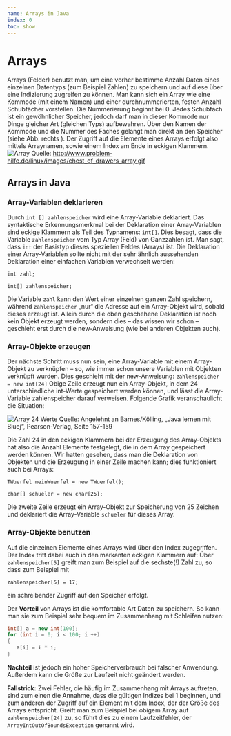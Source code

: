 ```yaml
---
name: Arrays in Java
index: 0
toc: show
---
```

# Arrays
Arrays (Felder) benutzt man, um eine vorher bestimme Anzahl Daten eines einzelnen Datentyps (zum Beispiel Zahlen) zu speichern und auf diese über eine Indizierung zugreifen zu können. 
Man kann sich ein Array wie eine Kommode (mit einem Namen) und einer durchnummerierten, festen Anzahl Schubfächer vorstellen. Die Nummerierung beginnt bei 0. Jedes Schubfach ist ein gewöhnlicher Speicher, jedoch darf man in dieser Kommode nur Dinge gleicher Art (gleichen Typs) aufbewahren. Über den Namen der Kommode und die Nummer des Faches gelangt man direkt an den Speicher (siehe Abb. rechts ). 
Der Zugriff auf die Elemente eines Arrays erfolgt also mittels Arraynamen, sowie einem Index am Ende in eckigen Klammern. 
![Array](/Bilder/01_SuchenUndSortieren/chest_of_drawers_array.gif "Array")
Quelle: http://www.problem-hilfe.de/linux/images/chest_of_drawers_array.gif

## Arrays in Java 
### Array-Variablen deklarieren
Durch `int [] zahlenspeicher` wird eine Array-Variable deklariert. Das syntaktische Erkennungsmerkmal bei der Deklaration einer Array-Variablen sind eckige Klammern als Teil des Typnamens: `int[]`. 
Dies besagt, dass die Variable `zahlenspeicher` vom Typ Array (Feld) von Ganzzahlen ist. Man sagt, dass `int` der Basistyp dieses speziellen Feldes (Arrays) ist. Die Deklaration einer Array-Variablen sollte nicht mit der sehr ähnlich aussehenden Deklaration einer einfachen Variablen verwechselt werden:

`int zahl;`

`int[] zahlenspeicher;`

Die Variable `zahl` kann den Wert einer einzelnen ganzen Zahl speichern, während `zahlenspeicher` „nur“ die Adresse auf ein Array-Objekt wird, sobald dieses erzeugt ist. Allein durch die oben geschehene Deklaration ist noch kein Objekt erzeugt werden, sondern dies – das wissen wir schon – geschieht erst durch die new-Anweisung (wie bei anderen Objekten auch).

### Array-Objekte erzeugen
Der nächste Schritt muss nun sein, eine Array-Variable mit einem Array-Objekt zu verknüpfen – so, wie immer schon unsere Variablen mit Objekten verknüpft wurden. Dies geschieht mit der new-Anweisung:
`zahlenspeicher = new int[24]`
Obige Zeile erzeugt nun ein Array-Objekt, in dem 24 unterschiedliche int-Werte gespeichert werden können, und lässt die Array-Variable zahlenspeicher darauf verweisen. Folgende Grafik veranschaulicht die Situation:

![Array 24 Werte](/Bilder/01_SuchenUndSortieren/Array_mit_24_Werten.png "Array 24 Werte")
Quelle: Angelehnt an Barnes/Kölling, „Java lernen mit Bluej“, Pearson-Verlag, Seite 157-159
 

Die Zahl 24 in den eckigen Klammern bei der Erzeugung des Array-Objekts hat also die Anzahl Elemente festgelegt, die in dem Array gespeichert werden können.
Wir hatten gesehen, dass man die Deklaration von Objekten und die Erzeugung in einer Zeile machen kann; dies funktioniert auch bei Arrays:

`TWuerfel meinWuerfel = new TWuerfel();`

`char[] schueler = new char[25];`

Die zweite Zeile erzeugt ein Array-Objekt zur Speicherung von 25 Zeichen und deklariert die Array-Variable `schueler` für dieses Array.

### Array-Objekte benutzen
Auf die einzelnen Elemente eines Arrays wird über den Index zugegriffen. Der Index tritt dabei auch in den markanten eckigen Klammern auf:
Über `zahlenspeicher[5]` greift man zum Beispiel auf die sechste(!) Zahl zu, so dass zum Beispiel mit 

`zahlenspeicher[5] = 17;`

ein schreibender Zugriff auf den Speicher erfolgt.

Der **Vorteil** von Arrays ist die komfortable Art Daten zu speichern. So kann man sie zum Beispiel sehr bequem im Zusammenhang mit Schleifen nutzen:
```java
int[] a = new int[100];
for (int i = 0; i < 100; i ++)
{
   a[i] = i * i;
}
```
**Nachteil** ist jedoch ein hoher Speicherverbrauch bei falscher Anwendung. Außerdem kann die Größe zur Laufzeit nicht geändert werden. 

**Fallstrick:** Zwei Fehler, die häufig im Zusammenhang mit Arrays auftreten, sind zum einen die Annahme, dass die gültigen Indizes bei 1 beginnen, und zum anderen der Zugriff auf ein Element mit dem Index, der der Größe des Arrays entspricht. Greift man zum Beispiel bei obigem Array auf `zahlenspeicher[24]` zu, so führt dies zu einem Laufzeitfehler, der `ArrayIntOutOfBoundsException` genannt wird.
